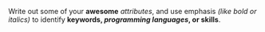 Write out some of your __awesome__ *attributes*, and use emphasis _(like bold or italics)_ to identify __keywords, *programming languages*, or skills__. 
